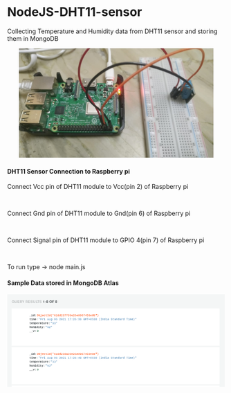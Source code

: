 # NodeJS-DHT11-sensor
Collecting Temperature and Humidity data from DHT11 sensor and storing them in MongoDB


<p align="center">
  <img src="/Setup.jpeg" width="450" title="Circuit Setup">
</p>

<div>
  <h4>DHT11 Sensor Connection to Raspberry pi</h4>
  <p>Connect Vcc pin of DHT11 module to Vcc(pin 2) of Raspberry pi</p><br>
  <p>Connect Gnd pin of DHT11 module to Gnd(pin 6) of Raspberry pi</p><br>
  <p>Connect Signal pin of DHT11 module to GPIO 4(pin 7) of Raspberry pi</p><br>
</div>  
 
To run type ->    node main.js
  
<h4> Sample Data stored in MongoDB Atlas </h4>

<p align="center">
  <img src="/Data.png" width="max-width" title="Sample Collected Data">
</p>
